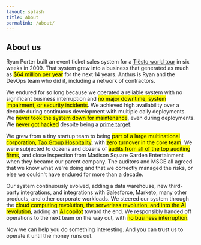```yaml
---
layout: splash
title: About
permalink: /about/
---
```


## About us

Ryan Porter built an event ticket sales system for a <a href="https://en.wikipedia.org/wiki/Kaleidoscope_World_Tour">Tiësto world tour</a> in six weeks in 2009.  That system grew into a business that generated as much as <mark>$64 million per year</mark> for the next 14 years.  Anthus is Ryan and the DevOps team who did it, including a network of contractors.

We endured for so long because we operated a reliable system with <n>no significant business interruption and <mark>no major downtime, system impairment, or security incidents</mark>.  We achieved high availability over a decade during continuous development with multiple daily deployments.  We <mark>never took the system down for maintenance</mark>, even during deployments.  We <mark>never got hacked</mark> despite being a <a href="https://twitter.com/RyanAlynPorter/status/890982980721790976">prime target</a>.

We grew from a tiny startup team to being <mark>part of a large multinational corporation, <a href="https://taogroup.com/">Tao Group Hospitality</a></mark>, with <mark>zero turnover in the core team</mark>.  We were subjected to dozens and dozens of <mark>audits from all of the top auditing firms</mark>, and close inspection from Madison Square Garden Entertainment when they became our parent company.  The auditors and MSGE all agreed that we know what we're doing and that we correctly managed the risks, or else we couldn't have endured for more than a decade.

Our system continuously evolved, adding a data warehouse, new third-party integrations, and integrations with Salesforce, Marketo, many other products, and other corporate workloads.  We steered our system through the <mark>cloud computing revolution, the serverless revolution, and into the AI revolution</mark>, adding an <mark>AI copilot</mark> toward the end.  We responsibly handed off operations to the next team on the way out, with <mark>no business interruption</mark>.

Now we can help you do something interesting.  And you can trust us to operate it until the money runs out.